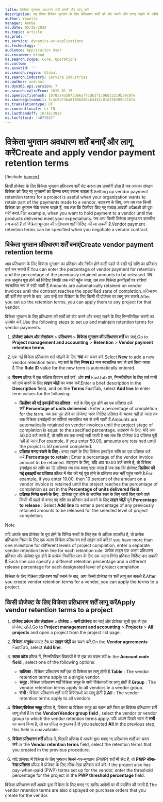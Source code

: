 ```yaml
---
title: विक्रेता भुगतान अवधारण शर्तें बनाएँ और लागू करें
description: यह विषय विक्रेता भुगतान के लिए प्रतिधारण शर्तों को सेट करने और बनाए रखने के तरीके के बारे में जानकारी प्रदान करता है.
author: Yowelle
manager: AnnBe
ms.date: 05/26/2020
ms.topic: article
ms.prod: ''
ms.service: dynamics-ax-applications
ms.technology: ''
audience: Application User
ms.reviewer: kfend
ms.search.scope: Core, Operations
ms.custom: ''
ms.assetid: ''
ms.search.region: Global
ms.search.industry: Service industries
ms.author: andchoi
ms.dyn365.ops.version: 7
ms.search.validFrom: 2019-01-15
ms.openlocfilehash: 1970a24a5073de6af43db1f1c068332c9ba9c8fe
ms.sourcegitcommit: 5c4c9bf3ba018562d6cb3443c01d550489c415fa
ms.translationtype: HT
ms.contentlocale: hi-IN
ms.lasthandoff: 10/16/2020
ms.locfileid: "4077837"
---
```

# <a name="create-and-apply-vendor-payment-retention-terms"></a><span data-ttu-id="d8302-103">विक्रेता भुगतान अवधारण शर्तें बनाएँ और लागू करें</span><span class="sxs-lookup"><span data-stu-id="d8302-103">Create and apply vendor payment retention terms</span></span>

[!include [banner](../includes/banner.md)] 

<span data-ttu-id="d8302-104">किसी प्रोजेक्ट के लिए विक्रेता भुगतान प्रतिधारण शर्तें सेट करना तब उपयोगी होता है जब आपका संगठन विक्रेता को किए गए भुगतानों का हिस्सा बनाए रखना चाहता है.</span><span class="sxs-lookup"><span data-stu-id="d8302-104">Setting up vendor payment retention terms for a project is useful when your organization wants to retain part of the payments made to a vendor.</span></span> <span data-ttu-id="d8302-105">उदाहरण के लिए, आप तब तक किसी विक्रेता का भुगतान रोके रखना चाहते हैं, जब तक कि डिलीवर किए गए उत्पाद आपकी अपेक्षाओं को पूरा नहीं करते.</span><span class="sxs-lookup"><span data-stu-id="d8302-105">For example, when you want to hold payment to a vendor until the products delivered meet your expectations.</span></span> <span data-ttu-id="d8302-106">जब आप किसी विक्रेता अनुबंध पर बातचीत तय करते हैं तो विक्रेता भुगतान की प्रतिधारण शर्तें निर्दिष्ट की जा सकती हैं.</span><span class="sxs-lookup"><span data-stu-id="d8302-106">Vendor payment retention terms can be specified when you negotiate a vendor contract.</span></span>

## <a name="create-vendor-payment-retention-terms"></a><span data-ttu-id="d8302-107">विक्रेता भुगतान प्रतिधारण शर्तें बनाएं</span><span class="sxs-lookup"><span data-stu-id="d8302-107">Create vendor payment retention terms</span></span>

<span data-ttu-id="d8302-108">आप प्रतिधारण के लिए विक्रेता भुगतान का प्रतिशत और निर्गत होने वाली पहले से रखी गई राशि का प्रतिशत दर्ज कर सकते हैं.</span><span class="sxs-lookup"><span data-stu-id="d8302-108">You can enter the percentage of vendor payment for retention and the percentage of the previously retained amounts to be released.</span></span> <span data-ttu-id="d8302-109">जब तक अनुबंध पूरा होने की निर्दिष्ट स्थिति तक नहीं पहुंच जाता, तब तक विक्रेता इनवॉइसों पर राशियां स्वचालित रूप से रखी जाती हैं.</span><span class="sxs-lookup"><span data-stu-id="d8302-109">Amounts are automatically retained on vendor invoices until the contract reaches the specified state of completion.</span></span> <span data-ttu-id="d8302-110">प्रतिधारण की शर्तें सेट करने के बाद, आप उन्हें उस विक्रेता के लिए किसी भी प्रोजेक्ट पर लागू कर सकते.</span><span class="sxs-lookup"><span data-stu-id="d8302-110">After you set up the retention terms, you can apply them to any project for that vendor.</span></span>

<span data-ttu-id="d8302-111">विक्रेता भुगतान के लिए प्रतिधारण की शर्तों को सेट करने और बनाए रखने के लिए निम्नलिखित चरणों का उपयोग करें.</span><span class="sxs-lookup"><span data-stu-id="d8302-111">Use the following steps to set up and maintain retention terms for vendor payments.</span></span> 

1. <span data-ttu-id="d8302-112">**प्रोजेक्ट प्रबंधन और लेखांकन** > **प्रतिधारण** > **विक्रेता भुगतान की प्रतिधारण शर्तें** पर जाएं.</span><span class="sxs-lookup"><span data-stu-id="d8302-112">Go to **Project management and accounting** > **Retention** > **Vendor payment retention terms**.</span></span>
2. <span data-ttu-id="d8302-113">एक नई विक्रेता प्रतिधारण शर्त जोड़ने के लिए **नया** का चयन करें.</span><span class="sxs-lookup"><span data-stu-id="d8302-113">Select **New** to add a new vendor retention term.</span></span> <span data-ttu-id="d8302-114">नए शर्त के लिए **नियम ID** मान स्वचालित रूप से दर्ज किया जाता है.</span><span class="sxs-lookup"><span data-stu-id="d8302-114">The **Rule ID** value for the new term is automatically entered.</span></span> 
3. <span data-ttu-id="d8302-115">**विवरण** फ़ील्ड में एक संक्षिप्त विवरण दर्ज करें, और **शर्त** FastTab पर, निम्नलिखित के लिए शर्त मानों को दर्ज करने के लिए **लाइन जोड़ें** का चयन करें:</span><span class="sxs-lookup"><span data-stu-id="d8302-115">Enter a brief description in the **Description** field, and on the **Terms** FastTab, select **Add line** to enter term values for the following:</span></span>

   - <span data-ttu-id="d8302-116">**डिलीवर की गई इकाईयों का प्रतिशत** : शर्त के लिए पूरा होने का एक प्रतिशत दर्ज करें.</span><span class="sxs-lookup"><span data-stu-id="d8302-116">**Percentage of units delivered** : Enter a percentage of completion for the term.</span></span> <span data-ttu-id="d8302-117">जब तक पूरा होने का प्रोजेक्ट चरण निर्दिष्ट प्रतिशत के बराबर नहीं हो जाता तब तक विक्रेता इनवॉइसों पर राशियां स्वचालित रूप से बनी रहती हैं.</span><span class="sxs-lookup"><span data-stu-id="d8302-117">Amounts are automatically retained on vendor invoices until the project stage of completion is equal to the specified percentage.</span></span> <span data-ttu-id="d8302-118">उदाहरण के लिए, यदि आप 50.00 दर्ज करते हैं, तो राशि तब तक बनाई रखी जाती है जब तक कि प्रोजेक्ट 50 प्रतिशत पूरी नहीं हो जाता.</span><span class="sxs-lookup"><span data-stu-id="d8302-118">For example, if you enter 50.00, amounts are retained until the project is 50 percent completed.</span></span>
   - <span data-ttu-id="d8302-119">**प्रतिशत बनाए रखने के लिए** : बनाए रखने के लिए विक्रेता इनवॉइस राशि का एक प्रतिशत दर्ज करें.</span><span class="sxs-lookup"><span data-stu-id="d8302-119">**Percentage to retain** : Enter a percentage of the vendor invoice amount to be retained.</span></span> <span data-ttu-id="d8302-120">उदाहरण के लिए, यदि आप 10.00 दर्ज करते हैं, तो विक्रेता इनवॉइस पर राशि का 10 प्रतिशत तब तक बनाए रखा जाता है जब तक कि प्रोजेक्ट **डिलीवर की गई इकाइयों का प्रतिशत** फ़ील्ड में सेट की गई पूरा होने के प्रतिशत तक नहीं पहुंच जाती है.</span><span class="sxs-lookup"><span data-stu-id="d8302-120">For example, if you enter 10.00, then 10 percent of the amount on a vendor invoice is retained until the project reaches the percentage of completion as set in the **Percentage of units delivered field**.</span></span>
   - <span data-ttu-id="d8302-121">**प्रतिशत निर्गत करने के लिए** : प्रोजेक्ट पूरा होने के चयनित स्तर के लिए जारी किए जाने वाले किसी भी पहले से बनाए गए राशि का प्रतिशत दर्ज करने के लिए **लाइन जोड़ें** चुनें.</span><span class="sxs-lookup"><span data-stu-id="d8302-121">**Percentage to release** : Select **Add line** to enter a percentage of any previously retained amounts to be released for the selected level of project completion.</span></span>

> [!NOTE]
> <span data-ttu-id="d8302-122">यदि आपके पास प्रोजेक्ट के पूरा होने के विभिन्न स्तरों के लिए एक से अधिक उपलब्धि है, तो प्रत्येक प्रतिधारण नियम के लिए एक अलग विक्रेता प्रतिधारण शर्त लाइन दर्ज करें.</span><span class="sxs-lookup"><span data-stu-id="d8302-122">If you have more than one milestone for different levels of project completion, enter a separate vendor retention term line for each retention rule.</span></span> <span data-ttu-id="d8302-123">प्रत्येक लाइन एक अलग प्रतिधारण प्रतिशत और प्रोजेक्ट पूरा होने के प्रत्येक निर्धारित स्तर के लिए एक अलग निर्गत प्रतिशत निर्दिष्ट कर सकती है.</span><span class="sxs-lookup"><span data-stu-id="d8302-123">Each line can specify a different retention percentage and a different release percentage for each designated level of project completion.</span></span>

<span data-ttu-id="d8302-124">विक्रेता के लिए विक्रेता प्रतिधारण शर्तें बनाने के बाद, आप किसी प्रोजेक्ट पर शर्तें लागू कर सकते हैं.</span><span class="sxs-lookup"><span data-stu-id="d8302-124">After you create vendor retention terms for a vendor, you can apply the terms to a project.</span></span>

## <a name="apply-vendor-retention-terms-to-a-project"></a><span data-ttu-id="d8302-125">किसी प्रोजेक्ट के लिए विक्रेता प्रतिधारण शर्तें लागू करें</span><span class="sxs-lookup"><span data-stu-id="d8302-125">Apply vendor retention terms to a project</span></span>

1. <span data-ttu-id="d8302-126">**प्रोजेक्ट प्रबंधन और लेखांकन** > **प्रोजेक्ट** > **सभी प्रोजेक्ट** पर जाएं और प्रोजेक्ट सूची पृष्ठ से एक प्रोजेक्ट खोलें.</span><span class="sxs-lookup"><span data-stu-id="d8302-126">Go to **Project management and accounting** > **Projects** > **All projects** and open a project from the project list page.</span></span>
2. <span data-ttu-id="d8302-127">**विक्रेता अनुबंध** फास्ट टैब पर **लाइन जोड़ें** का चयन करें.</span><span class="sxs-lookup"><span data-stu-id="d8302-127">On the **Vendor agreements** FastTab, select **Add line**.</span></span>
3. <span data-ttu-id="d8302-128">**खाता कोड** फ़ील्ड में, निम्नलिखित विकल्पों में से एक का चयन करें:</span><span class="sxs-lookup"><span data-stu-id="d8302-128">In the **Account code field** , select one of the following options:</span></span> 

   - <span data-ttu-id="d8302-129">**तालिका** : विक्रेता प्रतिधारण शर्तें एक ही विक्रेता पर लागू होती हैं.</span><span class="sxs-lookup"><span data-stu-id="d8302-129">**Table** : The vendor retention terms apply to a single vendor.</span></span>
   - <span data-ttu-id="d8302-130">**समूह** : विक्रेता प्रतिधारण शर्तें विक्रेता समूह के सभी विक्रेताओं पर लागू होती हैं.</span><span class="sxs-lookup"><span data-stu-id="d8302-130">**Group** : The vendor retention terms apply to all vendors in a vendor group.</span></span>
   - <span data-ttu-id="d8302-131">**सभी** : विक्रेता प्रतिधारण शर्तें सभी विक्रेताओं पर लागू होती हैं.</span><span class="sxs-lookup"><span data-stu-id="d8302-131">**All** : The vendor retention terms apply to all vendors.</span></span>

4. <span data-ttu-id="d8302-132">**विक्रेता/विक्रेता समूह** फ़ील्ड में, विक्रेता या विक्रेता समूह का चयन करें जिस पर विक्रेता प्रतिधारण शर्तें लागू होती हैं.</span><span class="sxs-lookup"><span data-stu-id="d8302-132">In the **Vendor/Vendor group field** , select the vendor or vendor group to which the vendor retention terms apply.</span></span> <span data-ttu-id="d8302-133">यदि आपने पिछले चरण में **सभी** का चयन किया है, तो यह फ़ील्ड अनुपलब्ध है.</span><span class="sxs-lookup"><span data-stu-id="d8302-133">If you selected **All** in the previous step, this field is unavailable.</span></span>
5. <span data-ttu-id="d8302-134">**विक्रेता प्रतिधारण शर्तें** फ़ील्ड में, पिछली प्रक्रिया में आपके द्वारा बनाए गए प्रतिधारण शर्तों का चयन करें.</span><span class="sxs-lookup"><span data-stu-id="d8302-134">In the **Vendor retention terms** field, select the retention terms that you created in the previous procedure.</span></span>
6. <span data-ttu-id="d8302-135">यदि प्रोजेक्ट में विक्रेता के लिए भुगतान मिलने-पर-भुगतान (PWP) शर्तें भी सेट हैं, तो **PWP सीमा-रेखा प्रतिशत** फ़ील्ड में प्रोजेक्ट के लिए सीमा-रेखा प्रतिशत दर्ज करें.</span><span class="sxs-lookup"><span data-stu-id="d8302-135">If the project also has pay-when-paid (PWP) terms set up for the vendor, enter the threshold percentage for the project in the **PWP threshold percentage** field.</span></span>

<span data-ttu-id="d8302-136">विक्रेता प्रतिधारण शर्तें आपके द्वारा विक्रेता के लिए बनाए गए खरीद आदेशों पर भी प्रदर्शित की जाती हैं.</span><span class="sxs-lookup"><span data-stu-id="d8302-136">The vendor retention terms are also displayed on purchase orders that you create for the vendor.</span></span>
